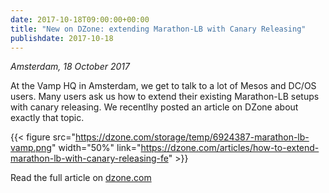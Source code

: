 ```yaml
---
date: 2017-10-18T09:00:00+00:00
title: "New on DZone: extending Marathon-LB with Canary Releasing"
publishdate: 2017-10-18
---
```

*Amsterdam, 18 October 2017*

At the Vamp HQ in Amsterdam, we get to talk to a lot of Mesos and DC/OS users. Many
users ask us how to extend their existing Marathon-LB setups with canary releasing. We recentlhy posted
an article on DZone about exactly that topic.

{{< figure src="https://dzone.com/storage/temp/6924387-marathon-lb-vamp.png" width="50%" link="https://dzone.com/articles/how-to-extend-marathon-lb-with-canary-releasing-fe" >}}

Read the full article on [dzone.com](https://dzone.com/articles/how-to-extend-marathon-lb-with-canary-releasing-fe)

<!--more-->
